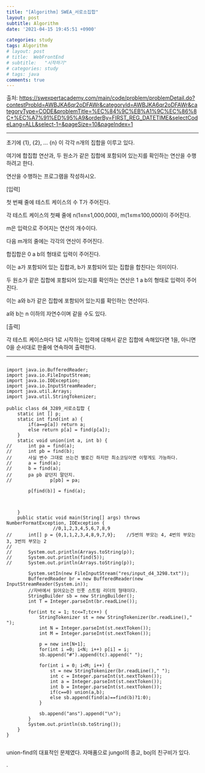```yaml
---
title: "[Algorithm] SWEA_서로소집합"
layout: post
subtitle: Algorithm
date: '2021-04-15 19:45:51 +0900'

categories: study
tags: Algorithm
# layout: post
# title:  WebFrontEnd
# subtitle:   "시작하기"
# categories: study
# tags: java
comments: true
---
```



출처: https://swexpertacademy.com/main/code/problem/problemDetail.do?contestProbId=AWBJKA6qr2oDFAWr&categoryId=AWBJKA6qr2oDFAWr&categoryType=CODE&problemTitle=%EC%84%9C%EB%A1%9C%EC%86%8C+%EC%A7%91%ED%95%A9&orderBy=FIRST_REG_DATETIME&selectCodeLang=ALL&select-1=&pageSize=10&pageIndex=1

----------


초기에 {1}, {2}, ... {n} 이 각각 n개의 집합을 이루고 있다.

여기에 합집합 연산과, 두 원소가 같은 집합에 포함되어 있는지를 확인하는 연산을 수행하려고 한다.

연산을 수행하는 프로그램을 작성하시오.

[입력]

첫 번째 줄에 테스트 케이스의 수 T가 주어진다.

각 테스트 케이스의 첫째 줄에 n(1≤n≤1,000,000), m(1≤m≤100,000)이 주어진다.

m은 입력으로 주어지는 연산의 개수이다.

다음 m개의 줄에는 각각의 연산이 주어진다.

합집합은 0 a b의 형태로 입력이 주어진다.

이는 a가 포함되어 있는 집합과, b가 포함되어 있는 집합을 합친다는 의미이다.

두 원소가 같은 집합에 포함되어 있는지를 확인하는 연산은 1 a b의 형태로 입력이 주어진다.

이는 a와 b가 같은 집합에 포함되어 있는지를 확인하는 연산이다.

a와 b는 n 이하의 자연수이며 같을 수도 있다.

[출력]

각 테스트 케이스마다 1로 시작하는 입력에 대해서 같은 집합에 속해있다면 1을, 아니면 0을 순서대로 한줄에 연속하여 출력한다.

-----

```

import java.io.BufferedReader;
import java.io.FileInputStream;
import java.io.IOException;
import java.io.InputStreamReader;
import java.util.Arrays;
import java.util.StringTokenizer;

public class d4_3289_서로소집합 {
	static int [] p;
	static int find(int a) {
		if(a==p[a]) return a;
		else return p[a] = find(p[a]);
	}
	static void union(int a, int b) {
//		int pa = find(a);
//		int pb = find(b);
//		사실 변수 그대로 쓰는건 별로긴 하지만 최소코딩이면 이렇게도 가능하다.
//		a = find(a);
//		b = find(a);
//		pa pb 같던지 말던지.
//				p[pb] = pa;

		p[find(b)] = find(a);



	}
	public static void main(String[] args) throws NumberFormatException, IOException {
				 //0,1,2,3,4,5,6,7,8,9
//		int[] p = {0,1,1,2,3,4,8,9,7,9};	//5번의 부모는 4, 4번의 부모는 3, 3번의 부모는 2
//		
//		System.out.println(Arrays.toString(p));
//		System.out.println(find(5));
//		System.out.println(Arrays.toString(p));

		System.setIn(new FileInputStream("res/input_d4_3298.txt"));
		BufferedReader br = new BufferedReader(new InputStreamReader(System.in));
		//자바에서 읽어오는건 인풋 스트림 리더의 형태이다.
		StringBuilder sb = new StringBuilder();
		int T = Integer.parseInt(br.readLine());

		for(int tc = 1; tc<=T;tc++) {
			StringTokenizer st = new StringTokenizer(br.readLine()," ");
			int N = Integer.parseInt(st.nextToken());
			int M = Integer.parseInt(st.nextToken());

			p = new int[N+1];
			for(int i =0; i<N; i++) p[i] = i;
			sb.append("#").append(tc).append(" ");

			for(int i = 0; i<M; i++) {
				st = new StringTokenizer(br.readLine()," ");
				int c = Integer.parseInt(st.nextToken());
				int a = Integer.parseInt(st.nextToken());
				int b = Integer.parseInt(st.nextToken());
				if(c==0) union(a,b);
				else sb.append(find(a)==find(b)?1:0);
			}

			sb.append("ans").append("\n");
		}
		System.out.println(sb.toString());
	}
}


```

union-find의 대표적인 문제였다. 자매품으로 jungol의 종교, boj의 친구비가 있다.

.